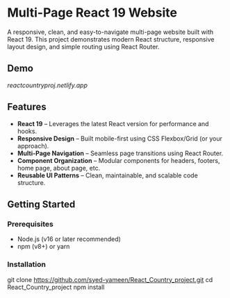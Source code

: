 # Multi-Page React 19 Website

A responsive, clean, and easy-to-navigate multi-page website built with React 19. This project demonstrates modern React structure, responsive layout design, and simple routing using React Router.

##  Demo

*reactcountryproj.netlify.app*

##  Features

- **React 19** – Leverages the latest React version for performance and hooks.
- **Responsive Design** – Built mobile-first using CSS Flexbox/Grid (or your approach).
- **Multi-Page Navigation** – Seamless page transitions using React Router.
- **Component Organization** – Modular components for headers, footers, home page, about page, etc.
- **Reusable UI Patterns** – Clean, maintainable, and scalable code structure.

##  Getting Started

### Prerequisites

- Node.js (v16 or later recommended)
- npm (v8+) or yarn

### Installation

git clone https://github.com/syed-yameen/React_Country_project.git
cd React_Country_project
npm install
